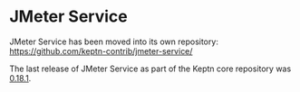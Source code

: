 # JMeter Service

JMeter Service has been moved into its own repository: https://github.com/keptn-contrib/jmeter-service/

The last release of JMeter Service as part of the Keptn core repository was [0.18.1](https://github.com/keptn/keptn/releases/tag/0.18.1).
